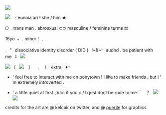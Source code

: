 ![](https://files.catbox.moe/uuh405.gif)

![](https://files.catbox.moe/39jobw.gif)⠀﹕eunoia ari  ! she / him ★

⭔﹒trans man  .  abrosxual ⊂⊃ masculine / feminine terms ʬʬ 

 16yo ﹢﹒minor ! ﹐

𓈒⠀"⠀dissociative  identity  disorder ( DID )⠀!~&~!⠀audhd . be patient with me⠀⸸⠀![](https://files.catbox.moe/yos9nh.gif)

![](https://files.catbox.moe/9gplwd.gif)
〔⠀![](https://files.catbox.moe/0sxaca.gif) ⠀〕⠀﹐⠀！⠀extra⠀✦◝
- ' feel free to interact with me on ponytown ! i like to make friends , but i ' m extremely introverted .

- ' a little quiet at first , idrc if you c / h just dont be rude to me ｀⠀？⠀![](https://i.postimg.cc/9MpF3fW8/tv.gif)
![](https://files.catbox.moe/45acna.gif)

 credits for the art are @ kelcair on twitter, and @ [puerile](https://neospring.org/@puerile) for graphics 
